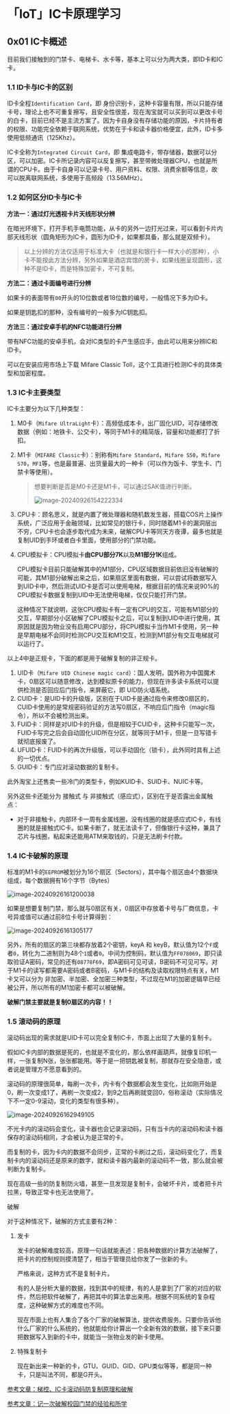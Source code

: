 # 「IoT」IC卡原理学习



## 0x01 IC卡概述

目前我们接触到的门禁卡、电梯卡、水卡等，基本上可以分为两大类，即ID卡和IC卡。

### 1.1 ID卡与IC卡的区别

ID卡全程`Identification Card`，即 身份识别卡，这种卡容量有限，所以只能存储卡号，理论上也不可重复擦写，且安全性很差，现在淘宝就可以买到可以更改卡号的白卡，目前已经不是主流方案了。因为卡自身没有存储功能的原因，卡片持有者的权限、功能完全依赖于联网系统，优势在于卡和读卡器价格便宜，此外，ID卡多使用低频通讯（125Khz）。

IC卡全称为`Integrated Circuit Card`，即 集成电路卡，带存储器，数据可以分区，可以加密。IC卡所记录内容可以反复擦写，甚至带微处理器CPU，也就是所谓的CPU卡。由于卡自身可以记录卡号、用户资料、权限、消费余额等信息，故可以脱离联网系统，多使用于高频段（13.56MHz）。

### 1.2 如何区分ID卡与IC卡

**方法一：通过灯光透视卡片天线形状分辨**

在暗光环境下，打开手机手电筒功能，从卡的另外一边打光过来，可以看到卡片内部天线形状（圆角矩形为IC卡，圆形为ID卡，如果都具备，那么就是双频卡）。

> 以上分辨的方法仅适用于标准大卡（也就是和银行卡一样大小的那种），小卡不能按此方法分辨，另外如果是酒店宾馆的房卡，如果线圈呈现圆形，这种不是ID卡，而是特殊加密卡，不可复制。

**方法二：通过卡面编号进行分辨**

如果卡的表面带有`00`开头的10位数或者18位数的编号，一般情况下多为ID卡。

如果是钥匙扣的那种，没有编号的一般多为IC钥匙扣。

**方法三：通过安卓手机的NFC功能进行分辨**

带有NFC功能的安卓手机，会对IC类型的卡产生感应手，由此可以用来分辨IC和ID卡。

可以在安装应用市场上下载 Mifare Classic Toll，这个工具进行检测IC卡的具体类型和加密程度。



### 1.3 IC卡主要类型

IC卡主要分为以下几种类型：

1. M0卡（`Mifare UltraLight`卡）：高频低成本卡，出厂固化UID，可存储修改数据（例如：地铁卡、公交卡），等同于M1卡的精简版，容量和功能都打了折扣。

2. M1卡（`MIFARE Classic`卡）：别称有`Mifare Standard`，`Mifare S50`，`Mifare S70`，`MF1`等，也是最普遍、出货量最大的一种卡（可以作为饭卡、学生卡、门禁卡等使用）。

   > 想要判断是否是M0卡还是M1卡，可以通过SAK值进行判断。
   >
   > ![image-20240926154222334](https://takuya-1305710862.cos.ap-shanghai.myqcloud.com/A1ways0nline/pic/image-20240926154222334.png)

3. CPU卡：顾名思义，就是内置了微处理器和随机数发生器，搭载COS片上操作系统，广泛应用于金融领域，比如常见的银行卡，同时随着M1卡的漏洞层出不穷，CPU卡也会逐步取代成为未来，破解CPU卡等同天方夜谭，最多也就是复制UID到手环或者白卡里面，使用部分的门禁功能。

4. CPU模拟卡：CPU模拟卡**由CPU部分7K**以及**M1部分1K**组成。

   CPU模拟卡目前只能破解其中的M1部分，CPU区域数据目前依旧没有破解的可能，其M1部分破解出来之后，如果扇区里面有数据，可以尝试将数据写入到UID卡中，然后测试UID卡是否可以使用电梯，根据目前的情况来说90%的CPU模拟卡数据复制到UID中无法使用电梯，仅仅只能打开门禁。

   这种情况下就说明，这张CPU模拟卡有一定有CPU的交互，可能有M1部分的交互，早期部分小区破解了CPU模拟卡之后，可以复制到UID中进行使用，其原因就是因为物业没有启用CPU部分，将CPU模拟卡当作M1卡使用，另一种是早期电梯不会同时检测CPU交互和M1交互，检测到M1部分有交互电梯就可以运行了。



以上4中是正规卡，下面的都是用于破解复制的非正规卡。



1. UID卡（`Mifare UID Chinese magic card`）：国人发明，国外称为中国魔术卡，0扇区可以随意修改，达到模拟原卡的能力，但现在许多读卡系统可以提供检测是否回应后门指令，来屏蔽它，即 UID防火墙系统。
2. CUID卡：是UID卡的升级版，区别在于UID卡是通过指令来修改0扇区的，CUID卡使用的是常规密码验证的方法写0扇区，不响应后门指令（magic指令），所以不会被检测出来。
3. FUID卡：同样是对UID卡的升级，但是相较于CUID卡，这种卡只能写一次，FUID卡写完之后会自动固化UID所在分区，就等同于M1卡，但是一旦写错卡就彻底报废了。
4. UFUID卡：FUID卡的再次升级版，可以手动固化（锁卡），此外同时具有上述的一切优点。
5. GUID卡：专门应对滚动数据的复制卡。

此外淘宝上还售卖一些冷门的类型卡，例如KUID卡、SUID卡、NUIC卡等。

另外这些卡还能分为 接触式 与 非接触式（感应式），区别在于是否露出金属触点：

- 对于非接触卡，内部环卡一周有金属线圈，没有线圈的就是感应式IC卡，有线圈的就是接触式IC卡。如果卡断了，就无法读卡了，但像银行卡这种，兼具了芯片与线圈，粘起来还能用ATM来取钱的，只是无法刷卡付款。



### 1.4 IC卡破解的原理

标准的M1卡的`EEPROM`被划分为16个扇区（Sectors），其中每个扇区由4个数据块组成，每个数据拥有16个字节（Bytes）

![image-20240926161200038](https://takuya-1305710862.cos.ap-shanghai.myqcloud.com/A1ways0nline/pic/image-20240926161200038.png)

如果是想要复制门禁，那么就与0扇区有关，0扇区中存放着卡号与厂商信息，卡号异或值可以通过前8位卡号计算得到：

![image-20240926161305177](https://takuya-1305710862.cos.ap-shanghai.myqcloud.com/A1ways0nline/pic/image-20240926161305177.png)

另外，所有的扇区的第三块都存放着2个密钥，keyA 和 keyB，默认值为12个`F`或者`0`，转化为二进制则为48个`1`或者`0`。中间为控制码，默认值为`FF078069`，即只读取验证A密码，常见的还有`08778F69`，即A密码可见可读，B密码不可见可写。对于M1卡的读写都需要A密码或者B密码，与M1卡的结构及读取权限特点有关，M1卡又可以分为 非加密、半加密、全加密三种类型，不过现在M1的加密逻辑早已经被公开，所以所有的M1加密卡都可以被破解。

**破解门禁主要就是复制0扇区的内容！！**



### 1.5 滚动码的原理

滚动码出现的需求就是UID卡可以完全复制IC卡，市面上出现了大量的复制卡。

假如IC卡内部的数据是死的，也就是不变化的，那么依样画葫芦，就像复印机一样，一张复制N张，张张都能用。等于是一把钥匙被复制，那就存在安全隐患，或者说是管理方不愿意看到的。

滚动码的原理很简单，每刷一次卡，内卡有个数据都会发生变化，比如刚开始是0，刷一次变成1了，再刷一次变成2，到9之后再刷就变回0，俗称滚动（实际情况下不一定0-9滚动，变化的类型有很多种）。

![image-20240926162949105](https://takuya-1305710862.cos.ap-shanghai.myqcloud.com/A1ways0nline/pic/image-20240926162949105.png)

不光卡内的滚动码会变化，读卡器也会记录滚动码，只有当卡内的滚动码和读卡器保存的滚动码相同，才会被认为是正常的卡。

而复制的卡，因为卡内的数据不会同步，正常的卡刷过之后，滚动码变化了，而复制卡内的滚动码还是原来的数字，就和读卡器内最新的滚动码不一致，那么就会被判断为复制卡。

现在高级一些的防复制防火墙，甚至一旦发现是复制卡，会破坏卡片，或者把卡片拉黑，导致正常卡也无法使用了。



破解

对于这种情况下，破解的方式主要有2种：

1. 发卡

   发卡的破解难度较高，原理一句话就能表述：把各种数据的计算方法破解了，把卡片的控制规则摸清楚了，相当于管理员给你发了一张新的卡。

   严格来说，这种方式不是复制卡片。

   有的人是分析大量的数据，找到其中的规律，有的人是拿到了厂家的对应的软件，然后把软件破解了，再把其中的算法拿出来用。根据不同系统的复杂程度，这种破解方式的难度也不同。

   现在市面上也有人集合了各个厂家的破解算法，提供收费服务。只要你告诉他什么厂家的什么系统的，他就能给你计算出一个全新有效的数据，接下来只要把数据写入到新的卡中，就能当一张物业发的新卡使用。

2. 特殊复制卡

   现在新出来一种新的卡，GTU、GUID、GID、GPU类似等等，都是同一种卡，只是叫法不同，都是G开头。





[参考文章：梯控、IC卡滚动码防复制原理和破解](https://nfctool.cn/4465/elementor-4465)

[参考文章：记一次破解校园门禁的经验和所学](https://linux.do/t/topic/216481)